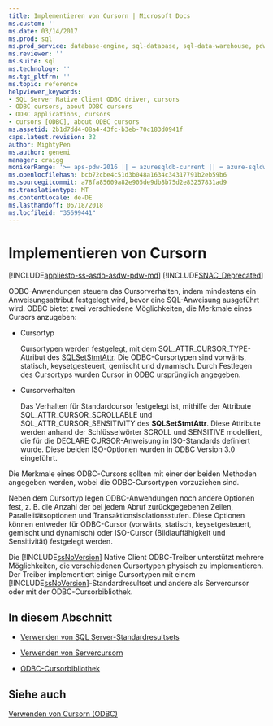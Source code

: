 ```yaml
---
title: Implementieren von Cursorn | Microsoft Docs
ms.custom: ''
ms.date: 03/14/2017
ms.prod: sql
ms.prod_service: database-engine, sql-database, sql-data-warehouse, pdw
ms.reviewer: ''
ms.suite: sql
ms.technology: ''
ms.tgt_pltfrm: ''
ms.topic: reference
helpviewer_keywords:
- SQL Server Native Client ODBC driver, cursors
- ODBC cursors, about ODBC cursors
- ODBC applications, cursors
- cursors [ODBC], about ODBC cursors
ms.assetid: 2b1d7dd4-08a4-43fc-b3eb-70c183d0941f
caps.latest.revision: 32
author: MightyPen
ms.author: genemi
manager: craigg
monikerRange: '>= aps-pdw-2016 || = azuresqldb-current || = azure-sqldw-latest || >= sql-server-2016 || = sqlallproducts-allversions'
ms.openlocfilehash: bcb72cbe4c51d3b048a1634c34317791b2eb59b6
ms.sourcegitcommit: a78fa85609a82e905de9db8b75d2e83257831ad9
ms.translationtype: MT
ms.contentlocale: de-DE
ms.lasthandoff: 06/18/2018
ms.locfileid: "35699441"
---
```

# <a name="how-cursors-are-implemented"></a>Implementieren von Cursorn
[!INCLUDE[appliesto-ss-asdb-asdw-pdw-md](../../../includes/appliesto-ss-asdb-asdw-pdw-md.md)]
[!INCLUDE[SNAC_Deprecated](../../../includes/snac-deprecated.md)]

  ODBC-Anwendungen steuern das Cursorverhalten, indem mindestens ein Anweisungsattribut festgelegt wird, bevor eine SQL-Anweisung ausgeführt wird. ODBC bietet zwei verschiedene Möglichkeiten, die Merkmale eines Cursors anzugeben:  
  
-   Cursortyp  
  
     Cursortypen werden festgelegt, mit dem SQL_ATTR_CURSOR_TYPE-Attribut des [SQLSetStmtAttr](../../../relational-databases/native-client-odbc-api/sqlsetstmtattr.md). Die ODBC-Cursortypen sind vorwärts, statisch, keysetgesteuert, gemischt und dynamisch. Durch Festlegen des Cursortyps wurden Cursor in ODBC ursprünglich angegeben.  
  
-   Cursorverhalten  
  
     Das Verhalten für Standardcursor festgelegt ist, mithilfe der Attribute SQL_ATTR_CURSOR_SCROLLABLE und SQL_ATTR_CURSOR_SENSITIVITY des **SQLSetStmtAttr**. Diese Attribute werden anhand der Schlüsselwörter SCROLL und SENSITIVE modelliert, die für die DECLARE CURSOR-Anweisung in ISO-Standards definiert wurde. Diese beiden ISO-Optionen wurden in ODBC Version 3.0 eingeführt.  
  
 Die Merkmale eines ODBC-Cursors sollten mit einer der beiden Methoden angegeben werden, wobei die ODBC-Cursortypen vorzuziehen sind.  
  
 Neben dem Cursortyp legen ODBC-Anwendungen noch andere Optionen fest, z. B. die Anzahl der bei jedem Abruf zurückgegebenen Zeilen, Parallelitätsoptionen und Transaktionsisolationsstufen. Diese Optionen können entweder für ODBC-Cursor (vorwärts, statisch, keysetgesteuert, gemischt und dynamisch) oder ISO-Cursor (Bildlauffähigkeit und Sensitivität) festgelegt werden.  
  
 Die [!INCLUDE[ssNoVersion](../../../includes/ssnoversion-md.md)] Native Client ODBC-Treiber unterstützt mehrere Möglichkeiten, die verschiedenen Cursortypen physisch zu implementieren. Der Treiber implementiert einige Cursortypen mit einem [!INCLUDE[ssNoVersion](../../../includes/ssnoversion-md.md)]-Standardresultset und andere als Servercursor oder mit der ODBC-Cursorbibliothek.  
  
## <a name="in-this-section"></a>In diesem Abschnitt  
  
-   [Verwenden von SQL Server-Standardresultsets](../../../relational-databases/native-client-odbc-cursors/implementation/using-sql-server-default-result-sets.md)  
  
-   [Verwenden von Servercursorn](../../../relational-databases/native-client-odbc-cursors/implementation/using-server-cursors.md)  
  
-   [ODBC-Cursorbibliothek](../../../relational-databases/native-client-odbc-cursors/implementation/odbc-cursor-library.md)  
  
## <a name="see-also"></a>Siehe auch  
 [Verwenden von Cursorn &#40;ODBC&#41;](../../../relational-databases/native-client-odbc-cursors/using-cursors-odbc.md)  
  
  
